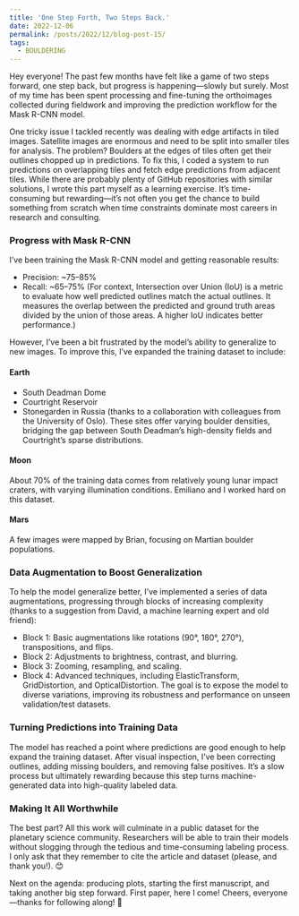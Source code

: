 ```yaml
---
title: 'One Step Forth, Two Steps Back.'
date: 2022-12-06
permalink: /posts/2022/12/blog-post-15/
tags:
  - BOULDERING
---
```


Hey everyone! The past few months have felt like a game of two steps forward, one step back, but progress is happening—slowly but surely. Most of my time has been spent processing and fine-tuning the orthoimages collected during fieldwork and improving the prediction workflow for the Mask R-CNN model.

One tricky issue I tackled recently was dealing with edge artifacts in tiled images. Satellite images are enormous and need to be split into smaller tiles for analysis. The problem? Boulders at the edges of tiles often get their outlines chopped up in predictions. To fix this, I coded a system to run predictions on overlapping tiles and fetch edge predictions from adjacent tiles. While there are probably plenty of GitHub repositories with similar solutions, I wrote this part myself as a learning exercise. It’s time-consuming but rewarding—it’s not often you get the chance to build something from scratch when time constraints dominate most careers in research and consulting.

### Progress with Mask R-CNN
I’ve been training the Mask R-CNN model and getting reasonable results:

- Precision: ~75–85%
- Recall: ~65–75%
(For context, Intersection over Union (IoU) is a metric to evaluate how well predicted outlines match the actual outlines. It measures the overlap between the predicted and ground truth areas divided by the union of those areas. A higher IoU indicates better performance.)

However, I’ve been a bit frustrated by the model’s ability to generalize to new images. To improve this, I’ve expanded the training dataset to include:

#### Earth

- South Deadman Dome
- Courtright Reservoir
- Stonegarden in Russia (thanks to a collaboration with colleagues from the University of Oslo).
These sites offer varying boulder densities, bridging the gap between South Deadman’s high-density fields and Courtright’s sparse distributions.

#### Moon
About 70% of the training data comes from relatively young lunar impact craters, with varying illumination conditions. Emiliano and I worked hard on this dataset.

#### Mars
A few images were mapped by Brian, focusing on Martian boulder populations.

### Data Augmentation to Boost Generalization
To help the model generalize better, I’ve implemented a series of data augmentations, progressing through blocks of increasing complexity (thanks to a suggestion from David, a machine learning expert and old friend):

- Block 1: Basic augmentations like rotations (90°, 180°, 270°), transpositions, and flips.
- Block 2: Adjustments to brightness, contrast, and blurring.
- Block 3: Zooming, resampling, and scaling.
- Block 4: Advanced techniques, including ElasticTransform, GridDistortion, and OpticalDistortion.
The goal is to expose the model to diverse variations, improving its robustness and performance on unseen validation/test datasets.

### Turning Predictions into Training Data
The model has reached a point where predictions are good enough to help expand the training dataset. After visual inspection, I’ve been correcting outlines, adding missing boulders, and removing false positives. It’s a slow process but ultimately rewarding because this step turns machine-generated data into high-quality labeled data.

### Making It All Worthwhile
The best part? All this work will culminate in a public dataset for the planetary science community. Researchers will be able to train their models without slogging through the tedious and time-consuming labeling process. I only ask that they remember to cite the article and dataset (please, and thank you!). 😊

Next on the agenda: producing plots, starting the first manuscript, and taking another big step forward. First paper, here I come! Cheers, everyone—thanks for following along! 🎉
